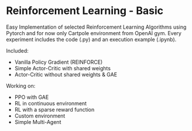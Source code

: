 # Reinforcement Learning - Basic
Easy Implementation of selected Reinforcement Learning Algorithms using Pytorch and for now only Cartpole environment from OpenAI gym. Every experiment includes the code (.py) and an execution example (.ipynb).

Included:
* Vanilla Policy Gradient (REINFORCE)
* Simple Actor-Critic with shared weights
* Actor-Critic without shared weights & GAE

Working on:
* PPO with GAE
* RL in continuous environment
* RL with a sparse reward function
* Custom environment
* Simple Multi-Agent
